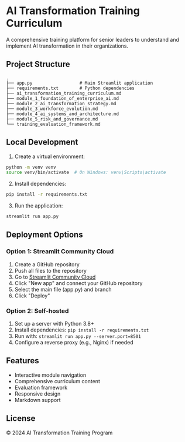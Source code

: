 # AI Transformation Training Curriculum

A comprehensive training platform for senior leaders to understand and implement AI transformation in their organizations.

## Project Structure
```
.
├── app.py                  # Main Streamlit application
├── requirements.txt        # Python dependencies
├── ai_transformation_training_curriculum.md
├── module_1_foundation_of_enterprise_ai.md
├── module_2_ai_transformation_strategy.md
├── module_3_workforce_evolution.md
├── module_4_ai_systems_and_architecture.md
├── module_5_risk_and_governance.md
└── training_evaluation_framework.md
```

## Local Development

1. Create a virtual environment:
```bash
python -m venv venv
source venv/bin/activate  # On Windows: venv\Scripts\activate
```

2. Install dependencies:
```bash
pip install -r requirements.txt
```

3. Run the application:
```bash
streamlit run app.py
```

## Deployment Options

### Option 1: Streamlit Community Cloud
1. Create a GitHub repository
2. Push all files to the repository
3. Go to [Streamlit Community Cloud](https://streamlit.io/cloud)
4. Click "New app" and connect your GitHub repository
5. Select the main file (app.py) and branch
6. Click "Deploy"

### Option 2: Self-hosted
1. Set up a server with Python 3.8+
2. Install dependencies: `pip install -r requirements.txt`
3. Run with: `streamlit run app.py --server.port=8501`
4. Configure a reverse proxy (e.g., Nginx) if needed

## Features
- Interactive module navigation
- Comprehensive curriculum content
- Evaluation framework
- Responsive design
- Markdown support

## License
© 2024 AI Transformation Training Program 